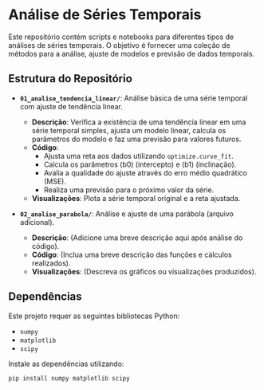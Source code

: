 # Análise de Séries Temporais

Este repositório contém scripts e notebooks para diferentes tipos de análises de séries temporais. O objetivo é fornecer uma coleção de métodos para a análise, ajuste de modelos e previsão de dados temporais.

## Estrutura do Repositório

- **`01_analise_tendencia_linear/`**: Análise básica de uma série temporal com ajuste de tendência linear.
  - **Descrição**: Verifica a existência de uma tendência linear em uma série temporal simples, ajusta um modelo linear, calcula os parâmetros do modelo e faz uma previsão para valores futuros.
  - **Código**: 
    - Ajusta uma reta aos dados utilizando `optimize.curve_fit`.
    - Calcula os parâmetros \(b0\) (intercepto) e \(b1\) (inclinação).
    - Avalia a qualidade do ajuste através do erro médio quadrático (MSE).
    - Realiza uma previsão para o próximo valor da série.
  - **Visualizações**: Plota a série temporal original e a reta ajustada.
  
- **`02_analise_parabola/`**: Análise e ajuste de uma parábola (arquivo adicional).
  - **Descrição**: (Adicione uma breve descrição aqui após análise do código).
  - **Código**: (Inclua uma breve descrição das funções e cálculos realizados).
  - **Visualizações**: (Descreva os gráficos ou visualizações produzidos).

## Dependências

Este projeto requer as seguintes bibliotecas Python:

- `numpy`
- `matplotlib`
- `scipy`

Instale as dependências utilizando:

```bash
pip install numpy matplotlib scipy
